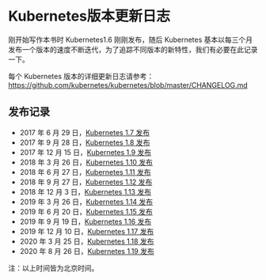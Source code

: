 # Kubernetes版本更新日志

刚开始写作本书时 Kubernetes1.6 刚刚发布，随后 Kubernetes 基本以每三个月发布一个版本的速度不断迭代，为了追踪不同版本的新特性，我们有必要在此记录一下。

每个 Kubernetes 版本的详细更新日志请参考：https://github.com/kubernetes/kubernetes/blob/master/CHANGELOG.md

## 发布记录

- 2017 年 6 月 29 日，[Kubernetes 1.7 发布](https://github.com/rootsongjc/kubernetes-handbook/blob/master/appendix/kubernetes-1.7-changelog.md)
- 2017 年 9 月 28 日，[Kubernetes 1.8 发布](https://github.com/rootsongjc/kubernetes-handbook/blob/master/appendix/kubernetes-1.8-changelog.md)
- 2017 年 12 月 15 日，[Kubernetes 1.9 发布](https://github.com/rootsongjc/kubernetes-handbook/blob/master/appendix/kubernetes-1.9-changelog.md)
- 2018 年 3 月 26 日，[Kubernetes 1.10 发布](https://github.com/rootsongjc/kubernetes-handbook/blob/master/appendix/kubernetes-1.10-changelog.md)
- 2018 年 6 月 27 日，[Kubernetes 1.11 发布](https://github.com/rootsongjc/kubernetes-handbook/blob/master/appendix/kubernetes-1.11-changelog.md)
- 2018 年 9 月 27 日，[Kubernetes 1.12 发布](https://github.com/rootsongjc/kubernetes-handbook/blob/master/appendix/kubernetes-1.12-changelog.md)
- 2018 年 12 月 3 日，[Kubernetes 1.13 发布](https://github.com/rootsongjc/kubernetes-handbook/blob/master/appendix/kubernetes-1.13-changelog.md)
- 2019 年 3 月 26 日，[Kubernetes 1.14 发布](https://github.com/rootsongjc/kubernetes-handbook/blob/master/appendix/kubernetes-1.14-changelog.md)
- 2019 年 6 月 20 日，[Kubernetes 1.15 发布](https://github.com/rootsongjc/kubernetes-handbook/blob/master/appendix/kubernetes-1.15-changelog.md)
- 2019 年 9 月 19 日，[Kubernetes 1.16 发布](https://github.com/rootsongjc/kubernetes-handbook/blob/master/appendix/kubernetes-1.16-changelog.md)
- 2019 年 12 月 10 日，[Kubernetes 1.17 发布](https://github.com/rootsongjc/kubernetes-handbook/blob/master/appendix/kubernetes-1.17-changelog.md)
- 2020 年 3 月 25 日，[Kubernetes 1.18 发布](https://github.com/rootsongjc/kubernetes-handbook/blob/master/appendix/kubernetes-1.18-changelog.md)
- 2020 年 8 月 26 日，[Kubernetes 1.19 发布](https://github.com/rootsongjc/kubernetes-handbook/blob/master/appendix/kubernetes-1.19-changelog.md)

注：以上时间皆为北京时间。
